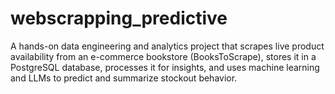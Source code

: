# webscrapping_predictive
A hands-on data engineering and analytics project that scrapes live product availability from an e-commerce bookstore (BooksToScrape), stores it in a PostgreSQL database, processes it for insights, and uses machine learning and LLMs to predict and summarize stockout behavior.
